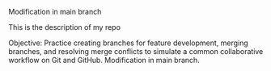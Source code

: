 Modification in main branch

This is the description of my repo

Objective: Practice creating branches for feature development, merging branches, and resolving merge conflicts to simulate a common collaborative workflow on Git and GitHub.
Modification in main branch.
